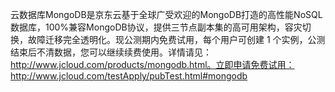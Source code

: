 云数据库MongoDB是京东云基于全球广受欢迎的MongoDB打造的高性能NoSQL数据库，100%兼容MongoDB协议，提供三节点副本集的高可用架构，容灾切换，故障迁移完全透明化。现公测期内免费试用，每个用户可创建 1 个实例，公测结束后不清数据，您可以继续续费使用。详情请见： http://www.jcloud.com/products/mongodb.html。立即申请免费试用：http://www.jcloud.com/testApply/pubTest.html#mongodb
